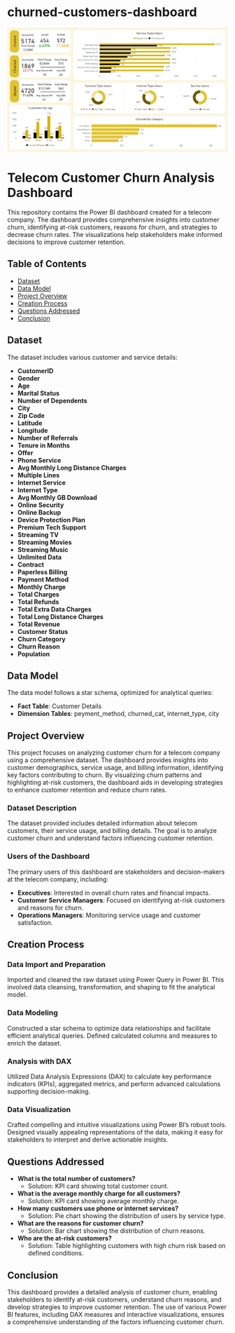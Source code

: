 # churned-customers-dashboard
![Dashboard  Overview](https://github.com/waleed-analyst/churned-customers-dashboard/blob/main/dashboard%20overview.png)



# Telecom Customer Churn Analysis Dashboard

This repository contains the Power BI dashboard created for a telecom company. The dashboard provides comprehensive insights into customer churn, identifying at-risk customers, reasons for churn, and strategies to decrease churn rates. The visualizations help stakeholders make informed decisions to improve customer retention.

## Table of Contents

- [Dataset](#dataset)
- [Data Model](#data-model)
- [Project Overview](#project-overview)
- [Creation Process](#creation-process)
- [Questions Addressed](#questions-addressed)
- [Conclusion](#conclusion)

## Dataset

The dataset includes various customer and service details:
- **CustomerID**
- **Gender**
- **Age**
- **Marital Status**
- **Number of Dependents**
- **City**
- **Zip Code**
- **Latitude**
- **Longitude**
- **Number of Referrals**
- **Tenure in Months**
- **Offer**
- **Phone Service**
- **Avg Monthly Long Distance Charges**
- **Multiple Lines**
- **Internet Service**
- **Internet Type**
- **Avg Monthly GB Download**
- **Online Security**
- **Online Backup**
- **Device Protection Plan**
- **Premium Tech Support**
- **Streaming TV**
- **Streaming Movies**
- **Streaming Music**
- **Unlimited Data**
- **Contract**
- **Paperless Billing**
- **Payment Method**
- **Monthly Charge**
- **Total Charges**
- **Total Refunds**
- **Total Extra Data Charges**
- **Total Long Distance Charges**
- **Total Revenue**
- **Customer Status**
- **Churn Category**
- **Churn Reason**
- **Population**

## Data Model

The data model follows a star schema, optimized for analytical queries:

- **Fact Table**: Customer Details
- **Dimension Tables**: peyment_method, churned_cat, internet_type, city

## Project Overview

This project focuses on analyzing customer churn for a telecom company using a comprehensive dataset. The dashboard provides insights into customer demographics, service usage, and billing information, identifying key factors contributing to churn. By visualizing churn patterns and highlighting at-risk customers, the dashboard aids in developing strategies to enhance customer retention and reduce churn rates.

### Dataset Description

The dataset provided includes detailed information about telecom customers, their service usage, and billing details. The goal is to analyze customer churn and understand factors influencing customer retention.

### Users of the Dashboard

The primary users of this dashboard are stakeholders and decision-makers at the telecom company, including:

- **Executives**: Interested in overall churn rates and financial impacts.
- **Customer Service Managers**: Focused on identifying at-risk customers and reasons for churn.
- **Operations Managers**: Monitoring service usage and customer satisfaction.

## Creation Process

### Data Import and Preparation
Imported and cleaned the raw dataset using Power Query in Power BI. This involved data cleansing, transformation, and shaping to fit the analytical model.

### Data Modeling
Constructed a star schema to optimize data relationships and facilitate efficient analytical queries. Defined calculated columns and measures to enrich the dataset.

### Analysis with DAX
Utilized Data Analysis Expressions (DAX) to calculate key performance indicators (KPIs), aggregated metrics, and perform advanced calculations supporting decision-making.

### Data Visualization
Crafted compelling and intuitive visualizations using Power BI’s robust tools. Designed visually appealing representations of the data, making it easy for stakeholders to interpret and derive actionable insights.

## Questions Addressed

- **What is the total number of customers?**
  - Solution: KPI card showing total customer count.
- **What is the average monthly charge for all customers?**
  - Solution: KPI card showing average monthly charge.
- **How many customers use phone or internet services?**
  - Solution: Pie chart showing the distribution of users by service type.
- **What are the reasons for customer churn?**
  - Solution: Bar chart showing the distribution of churn reasons.
- **Who are the at-risk customers?**
  - Solution: Table highlighting customers with high churn risk based on defined conditions.

## Conclusion

This dashboard provides a detailed analysis of customer churn, enabling stakeholders to identify at-risk customers, understand churn reasons, and develop strategies to improve customer retention. The use of various Power BI features, including DAX measures and interactive visualizations, ensures a comprehensive understanding of the factors influencing customer churn.
